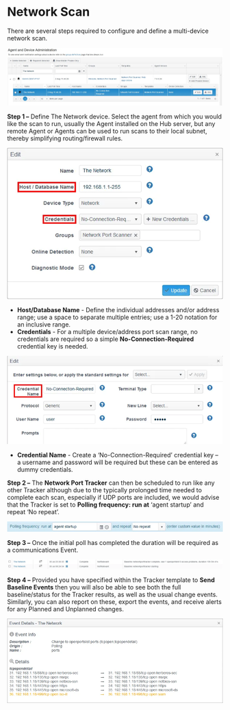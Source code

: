 # Network Scan

There are several steps required to configure and define a multi-device network scan.

![NetworkScan](../../../../../../../static/img/product_docs/changetracker/changetracker/admin/settings/policytemplates/networkscan.webp)

**Step 1 –** Define The Network device. Select the agent from which you would like the scan to run,
usually the Agent installed on the Hub server, but any remote Agent or Agents can be used to run
scans to their local subnet, thereby simplifying routing/firewall rules.

![EditNetwork](../../../../../../../static/img/product_docs/changetracker/changetracker/admin/settings/policytemplates/editnetwork.webp)

- **Host/Database Name** - Define the individual addresses and/or address range; use a space to
  separate multiple entries; use a 1-20 notation for an inclusive range.
- **Credentials** - For a multiple device/address port scan range, no credentials are required so a
  simple **No-Connection-Required** credential key is needed.

![EditNetworkCredentialName](../../../../../../../static/img/product_docs/changetracker/changetracker/admin/settings/policytemplates/editnetworkcredentialname.webp)

- **Credential Name** - Create a ‘No-Connection-Required’ credential key – a username and password
  will be required but these can be entered as dummy credentials.

**Step 2 –** The **Network Port Tracker** can then be scheduled to run like any other Tracker
although due to the typically prolonged time needed to complete each scan, especially if UDP ports
are included, we would advise that the Tracker is set to **Polling frequency: run at** ‘agent
startup’ and repeat ‘No repeat’.

![page_guide_53](../../../../../../../static/img/product_docs/changetracker/changetracker/admin/settings/policytemplates/page_guide_53.webp)

**Step 3 –** Once the initial poll has completed the duration will be required as a communications
Event.

![page_guide_54](../../../../../../../static/img/product_docs/changetracker/changetracker/admin/settings/policytemplates/page_guide_54.webp)

**Step 4 –** Provided you have specified within the Tracker template to **Send Baseline Events**
then you will also be able to see both the full baseline/status for the Tracker results, as well as
the usual change events. Similarly, you can also report on these, export the events, and receive
alerts for any Planned and Unplanned changes.

![EventDetailsNetwork](../../../../../../../static/img/product_docs/changetracker/changetracker/admin/settings/policytemplates/eventdetailsnetwork.webp)
